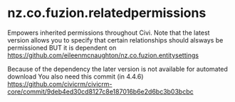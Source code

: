 nz.co.fuzion.relatedpermissions
===============================

Empowers inherited permissions throughout Civi. Note that the latest version allows you to specify that certain relationships
should alsways be permissioned BUT it is dependent on  https://github.com/eileenmcnaughton/nz.co.fuzion.entitysettings

Because of the dependency the later version is not available for automated download
You also need this commit (in 4.4.6)
https://github.com/civicrm/civicrm-core/commit/9deb4ed30cd8127c8e187016b6e2d6bc3b03bcbc
